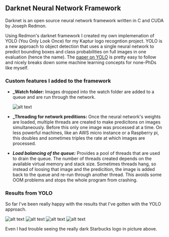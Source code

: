 Darknet Neural Network Framework
 ---
 Darknet is an open source neural network framework written in C and CUDA by Joseph Redmon.
 
Using Redmon's darknet framework I created my own implemenation of YOLO (You Only Look Once) for my Kaptur logo recogntion project. YOLO is a new approach to object detection that uses a single neural network to predict bounding boxes and class probabilities on full images in one evaluation (hence the name). The [paper on YOLO](https://arxiv.org/pdf/1506.02640.pdf) is pretty easy to follow and nicely breaks down some machine learning concepts for none-PhDs like myself. 

### Custom features I added to the framework
* **_Watch folder:** Images dropped into the watch folder are added to a queue and are run through the network. 

     ![alt text](https://preview.ibb.co/ciHfFQ/cmdLine.png)

* **_Threading for network preditions:** Once the neural network's weights are loaded, multiple threads are created to make predicitons on images simultaneously. Before this only one image was processed at a time. On less powerful machines, like an AWS micro instance or a Raspberry pi, this doubles and sometimes triples the rate at which images are processed.  

* **_Load balancing of the queue:_** Provides a pool of threads that are used to drain the queue. The number of threads created depends on the available virtual memory and stack size. Sometimes threads hang, so instead of loosing that image and the predicition, the image is added back to the queue and re-run through another thread. This avoids some OOM problems and stops the whole program from crashing.

### Results from YOLO

So far I've been really happy with the results that I've gotten with the YOLO approach. 
    
   ![alt text](https://preview.ibb.co/mYX0h5/20214229_1523254754385132_1723726012614705152_n_prediction.png)
   ![alt text](https://preview.ibb.co/crpVh5/20214007_1620378241366769_1436966993474355200_n_prediction.png)
   ![alt text](https://preview.ibb.co/d7k325/starbucks3_prediction.png)
   ![alt text](https://preview.ibb.co/hsgt25/20214298_1921053248159208_549290724764418048_n_prediction.png)

Even I had trouble seeing the really dark Starbucks logo in picture above.

